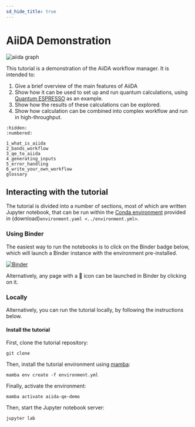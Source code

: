 ```yaml
---
sd_hide_title: true
---
```


# AiiDA Demonstration

![aiida graph](_static/aiida/common_workflow_calculator_plus_sponsors.png)

This tutorial is a demonstration of the AiiDA workflow manager.
It is intended to:

1. Give a brief overview of the main features of AiiDA
2. Show how it can be used to set up and run quantum calculations, using [Quantum ESPRESSO](https://www.quantum-espresso.org/) as an example.
3. Show how the results of these calculations can be explored.
4. Show how calculation can be combined into complex workflow and run in high-throughput.

```{toctree}
:hidden:
:numbered:

1_what_is_aiida
2_bands_workflow
3_qe_to_aiida
4_generating_inputs
5_error_handling
6_write_your_own_workflow
glossary
```

## Interacting with the tutorial

The tutorial is divided into a number of sections, most of which are written Jupyter notebook, that can be run within the [Conda environment](https://docs.conda.io/projects/conda/en/latest/user-guide/tasks/manage-environments.html) provided in {download}`environment.yaml <../environment.yml>`.

### Using Binder

The easiest way to run the notebooks is to click on the Binder badge below, which will launch a Binder instance with the environment pre-installed.

[![Binder](https://mybinder.org/badge_logo.svg)](https://mybinder.org/v2/gh/chrisjsewell/aiida-qe-demo/main?labpath=tutorial)

Alternatively, any page with a 🚀 icon can be launched in Binder by clicking on it.

### Locally

Alternatively, you can run the tutorial locally, by following the instructions below.

#### Install the tutorial

First, clone the tutorial repository:

    git clone

Then, install the tutorial environment using [mamba](https://mamba.readthedocs.io):

    mamba env create -f environment.yml

Finally, activate the environment:

    mamba activate aiida-qe-demo

Then, start the Jupyter notebook server:

    jupyter lab
